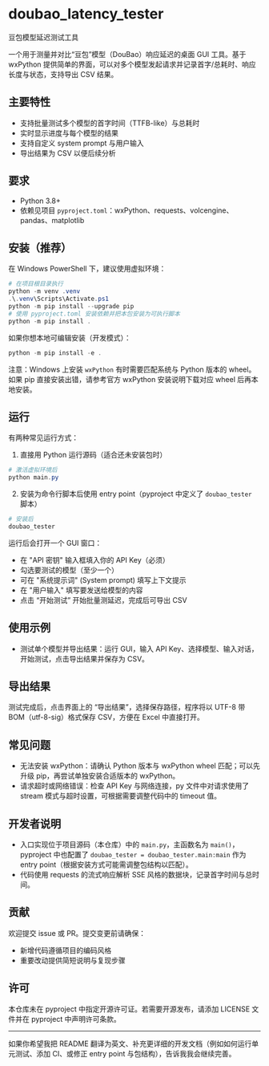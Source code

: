# doubao_latency_tester

豆包模型延迟测试工具

一个用于测量并对比“豆包”模型（DouBao）响应延迟的桌面 GUI 工具。基于 wxPython 提供简单的界面，可以对多个模型发起请求并记录首字/总耗时、响应长度与状态，支持导出 CSV 结果。

## 主要特性

- 支持批量测试多个模型的首字时间（TTFB-like）与总耗时
- 实时显示进度与每个模型的结果
- 支持自定义 system prompt 与用户输入
- 导出结果为 CSV 以便后续分析

## 要求

- Python 3.8+
- 依赖见项目 `pyproject.toml`：wxPython、requests、volcengine、pandas、matplotlib

## 安装（推荐）

在 Windows PowerShell 下，建议使用虚拟环境：

```powershell
# 在项目根目录执行
python -m venv .venv
.\.venv\Scripts\Activate.ps1
python -m pip install --upgrade pip
# 使用 pyproject.toml 安装依赖并把本包安装为可执行脚本
python -m pip install .
```

如果你想本地可编辑安装（开发模式）：

```powershell
python -m pip install -e .
```

注意：Windows 上安装 `wxPython` 有时需要匹配系统与 Python 版本的 wheel。如果 pip 直接安装出错，请参考官方 wxPython 安装说明下载对应 wheel 后再本地安装。

## 运行

有两种常见运行方式：

1. 直接用 Python 运行源码（适合还未安装包时）

```powershell
# 激活虚拟环境后
python main.py
```

2. 安装为命令行脚本后使用 entry point（pyproject 中定义了 `doubao_tester` 脚本）

```powershell
# 安装后
doubao_tester
```

运行后会打开一个 GUI 窗口：

- 在 "API 密钥" 输入框填入你的 API Key（必须）
- 勾选要测试的模型（至少一个）
- 可在 "系统提示词" (System prompt) 填写上下文提示
- 在 "用户输入" 填写要发送给模型的内容
- 点击 “开始测试” 开始批量测延迟，完成后可导出 CSV

## 使用示例

- 测试单个模型并导出结果：运行 GUI，输入 API Key、选择模型、输入对话，开始测试，点击导出结果并保存为 CSV。

## 导出结果

测试完成后，点击界面上的 “导出结果”，选择保存路径，程序将以 UTF-8 带 BOM（utf-8-sig）格式保存 CSV，方便在 Excel 中直接打开。

## 常见问题

- 无法安装 wxPython：请确认 Python 版本与 wxPython wheel 匹配；可以先升级 pip，再尝试单独安装合适版本的 wxPython。
- 请求超时或网络错误：检查 API Key 与网络连接，py 文件中对请求使用了 stream 模式与超时设置，可根据需要调整代码中的 timeout 值。

## 开发者说明

- 入口实现位于项目源码（本仓库）中的 `main.py`，主函数名为 `main()`，pyproject 中也配置了 `doubao_tester = doubao_tester.main:main` 作为 entry point（根据安装方式可能需调整包结构以匹配）。
- 代码使用 requests 的流式响应解析 SSE 风格的数据块，记录首字时间与总时间。

## 贡献

欢迎提交 issue 或 PR。提交变更前请确保：

- 新增代码遵循项目的编码风格
- 重要改动提供简短说明与复现步骤

## 许可

本仓库未在 pyproject 中指定开源许可证。若需要开源发布，请添加 LICENSE 文件并在 pyproject 中声明许可条款。

---

如果你希望我把 README 翻译为英文、补充更详细的开发文档（例如如何运行单元测试、添加 CI、或修正 entry point 与包结构），告诉我我会继续完善。